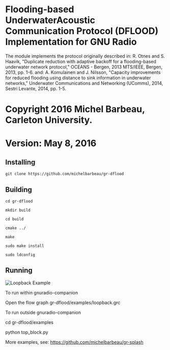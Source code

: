 #  Flooding-based UnderwaterAcoustic Communication Protocol (DFLOOD) Implementation for GNU Radio

The module implements the protocol originally described in:
R. Otnes and S. Haavik, "Duplicate reduction with adaptive backoff for a flooding-based underwater network protocol," OCEANS - Bergen, 2013 MTS/IEEE, Bergen, 2013, pp. 1-6.
and:
A. Komulainen and J. Nilsson, "Capacity improvements for reduced flooding using distance to sink information in underwater networks," Underwater Communications and Networking (UComms), 2014, Sestri Levante, 2014, pp. 1-5. 

# Copyright 2016 Michel Barbeau, Carleton University.
# Version: May 8, 2016



## Installing 

`git clone https://github.com/michelbarbeau/gr-dflood`

## Building


```
cd gr-dflood

mkdir build

cd build 

cmake ../

make

sudo make install

sudo ldconfig

```

## Running

![Loopback Example](https://github.com/michelbarbeau/gr-dflood/blob/master/loopback.png)

To run within gnuradio-companion

Open the flow graph  gr-dflood/examples/loopback.grc

To run outside gnuradio-companion

cd gr-dflood/examples

python top_block.py

More examples, see: https://github.com/michelbarbeau/gr-splash
